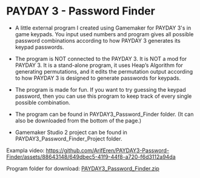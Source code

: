 # PAYDAY 3 - Password Finder
* A little external program I created using Gamemaker for PAYDAY 3's in game keypads. You input used numbers and program gives all possible password combinations according to how PAYDAY 3 generates its keypad passwords.

* The program is NOT connected to the PAYDAY 3. It is NOT a mod for PAYDAY 3. It is a stand-alone program, it uses Heap’s Algorithm for generating permutations, and it edits the permutation output according to how PAYDAY 3 is designed to generate passwords for keypads.

* The program is made for fun. If you want to try guessing the keypad password, then you can use this program to keep track of every single possible combination.

* The program can be found in PAYDAY3_Password_Finder folder. (It can also be downloaded from the bottom of the page.)
* Gamemaker Studio 2 project can be found in PAYDAY3_Password_Finder_Project folder.

Exampla video:
https://github.com/ArifEren/PAYDAY3-Password-Finder/assets/88643148/649dbec5-41f9-44f8-a720-f6d3112a94da

Program folder for download:
[PAYDAY3_Password_Finder.zip](https://github.com/ArifEren/PAYDAY3-Password-Finder/files/12750525/PAYDAY3_Password_Finder.zip)
